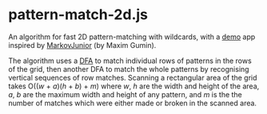 # pattern-match-2d.js

An algorithm for fast 2D pattern-matching with wildcards, with a [demo](https://kaya3.github.io/pattern-match-2d/) app inspired by [MarkovJunior](https://github.com/mxgmn/MarkovJunior) (by Maxim Gumin). 

The algorithm uses a [DFA](https://en.wikipedia.org/wiki/Deterministic_finite_automaton) to match individual rows of patterns in the rows of the grid, then another DFA to match the whole patterns by recognising vertical sequences of row matches. Scanning a rectangular area of the grid takes O((*w*&nbsp;+&nbsp;*a*)(*h*&nbsp;+&nbsp;*b*)&nbsp;+&nbsp;*m*) where *w*, *h* are the width and height of the area, *a*, *b* are the maximum width and height of any pattern, and *m* is the the number of matches which were either made or broken in the scanned area.
